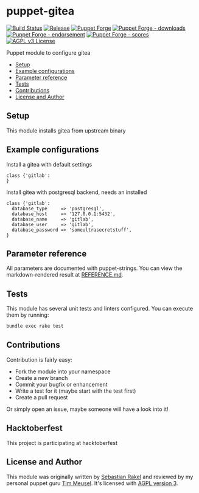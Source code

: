 # puppet-gitea

[![Build Status](https://github.com/sebastianrakel/puppet-gitea/workflows/CI/badge.svg)](https://github.com/sebastianrakel/puppet-gitea/actions?query=workflow%3ACI)
[![Release](https://github.com/sebastianrakel/puppet-gitea/actions/workflows/release.yml/badge.svg)](https://github.com/sebastianrakel/puppet-gitea/actions/workflows/release.yml)
[![Puppet Forge](https://img.shields.io/puppetforge/v/sebastianrakel/gitea.svg)](https://forge.puppetlabs.com/sebastianrakel/gitea)
[![Puppet Forge - downloads](https://img.shields.io/puppetforge/dt/sebastianrakel/gitea.svg)](https://forge.puppetlabs.com/sebastianrakel/gitea)
[![Puppet Forge - endorsement](https://img.shields.io/puppetforge/e/sebastianrakel/gitea.svg)](https://forge.puppetlabs.com/sebastianrakel/gitea)
[![Puppet Forge - scores](https://img.shields.io/puppetforge/f/puppet/wireguard.svg)](https://forge.puppetlabs.com/sebastianrakel/gitea)
[![AGPL v3 License](https://img.shields.io/github/license/sebastianrakel/puppet-gitea.svg)](LICENSE)

Puppet module to configure gitea

* [Setup](#setup)
* [Example configurations](#example-configurations)
* [Parameter reference](#parameter-reference)
* [Tests](#tests)
* [Contributions](#contributions)
* [License and Author](#-icense-and-author)

## Setup

This module installs gitea from upstream binary

## Example configurations

Install a gitea with default settings

```puppet
class {'gitlab':
}
```

Install gitea with postgresql backend, needs an installed 

```puppet
class {'gitlab':
  database_type     => 'postgresql',
  database_host     => '127.0.0.1:5432',
  database_name     => 'gitlab',
  database_user     => 'gitlab',
  database_password => 'someultrasecretstuff',
}
````

## Parameter reference

All parameters are documented with puppet-strings. You can view the
markdown-rendered result at [REFERENCE.md](./REFERENCE.md).

## Tests

This module has several unit tests and linters configured. You can execute them
by running:

```sh
bundle exec rake test
```

## Contributions

Contribution is fairly easy:

* Fork the module into your namespace
* Create a new branch
* Commit your bugfix or enhancement
* Write a test for it (maybe start with the test first)
* Create a pull request

Or simply open an issue, maybe someone will have a look into it!

## Hacktoberfest

This project is participating at hacktoberfest

## License and Author

This module was originally written by [Sebastian Rakel](https://github.com/sebastianrakel) and reviewed by my personal puppet guru [Tim Meusel](https://github.com/bastelfreak).
It's licensed with [AGPL version 3](LICENSE).

